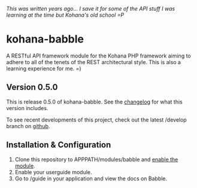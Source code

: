 *This was written years ago... I save it for some of the API stuff I was learning at the time but Kohana's old school =P*

kohana-babble
=============
A RESTful API framework module for the Kohana PHP framework aiming to adhere to all of
the tenets of the REST architectural style. This is also a learning experience for me.
=)

## Version 0.5.0
This is release 0.5.0 of kohana-babble. See the
[changelog](https://github.com/shideon/kohana-babble/blob/0.5.0/master/CHANGELOG.md)
for what this version includes.

To see recent developments of this project, check out the latest /develop
branch on [github](https://github.com/shideon/kohana-babble).

## Installation & Configuration
1. Clone this repository to APPPATH/modules/babble and [enable the module](http://kohanaframework.org/3.3/guide/kohana/modules#enabling-modules).
2. Enable your userguide module.
3. Go to /guide in your application and view the docs on Babble.
